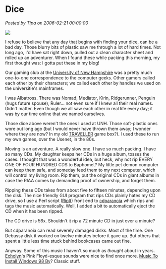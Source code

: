# Dice

*Posted by Tipa on 2006-02-21 00:00:00*

![](../../../images/dice.jpg)

I refuse to believe that any day that begins with finding your dice, can be a bad day. Those blurry bits of plastic saw me through a lot of hard times. Not long ago, I'd have sat right down, pulled out a clean character sheet and rolled up an adventurer. When I found these while packing this morning, my first thought was: I gotta put these in my blog!

Our gaming club at the [University of New Hampshire](http://unh.edu/) was a pretty much one-to-one correspondence to the computer geeks. Other gamers called each other by their characters; we called each other by handles we used on the universitie's mainframes.

I was Albatross. There was Nomad, Mediator, Kirin, Ridgerunner, Penguin (hugs future spouse), Ruler... not even sure if I knew all their real names. Didn't matter. Even though we all saw each other in real life every day; it was by our time online that we named ourselves.

Those dice above weren't the ones I used at UNH. Those soft-plastic ones wore out long ago (but I would never have thrown them away; I wonder where they are now? In my old [TRAVELLER](http://www.travellerrpg.com/) game box?). I used these to run my own games, over the Usenet, in the 80s.

Moving is an adventure. A really slow one. I have so much packing. I have so many CDs. My daughter keeps her CDs in a huge album, tosses the cases. I thought that was a wonderful idea, but heck, why not rip EVERY ONE OF FOUR HUNDRED CDS to Baphomet? My little pet demon computer can keep them safe, and someday feed them to my next computer, which will control my living room. Rip them, put the original CDs in giant albums in case the RIAA comes by demanding proof of ownership, and forget them.

Ripping these CDs takes from about five to fifteen minutes, depending upon the disk. The nice friendly GUI program that rips CDs plainly hates my CD drive, so I use a Perl script ([RipIt](http://freshmeat.net/projects/ripit/)) front end to [cdparanoia](http://www.xiph.org/paranoia/) which rips and tags the music automatically. Well, I added a bit to automatically eject the CD when it has been ripped.

The CD drive is 56x. Shouldn't it rip a 72 minute CD in just over a minute?

But cdparanoia can read severely damaged disks. Most of the time. One Debussy disk it worked on twelve minutes before it gave up. But others that spent a little less time stuck behind bookcases came out fine.

Anyway. Some of this music I haven't so much as *thought* about in years. [Echolyn](http://www.echolyn.com/)'s Pink Floyd-esque sounds were nice to find once more. [Music To Install Windows 98 By](http://news.com.com/2100-1001_3-214083.html)? Classic stuff.
